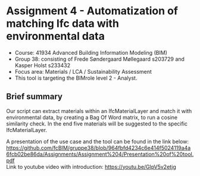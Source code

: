 # Assignment 4 - Automatization of matching Ifc data with environmental data
- Course: 41934 Advanced Building Information Modeling (BIM)
- Group 38: consisting of Frede Søndergaard Møllegaard s203729 and Kasper Holst s233432
- Focus area: Materials / LCA / Sustainability Assessment
- This tool is targeting the BIMrole level 2 - Analyst. 

## Brief summary
Our script can extract materials within an IfcMaterialLayer and match it with environmental data, by creating a Bag Of Word matrix, to run a cosine similarity check. In the end five materials will be suggested to the specific IfcMaterialLayer.



A presentation of the use case and the tool can be found in the link below:
https://github.com/fcBIM/gruppe38/blob/964fbfd4234c6e414f5024119a4a6fcb02be86da/Assignments/Assignment%204/Presentation%20of%20tool.pdf  
Link to youtube video with introduction: https://youtu.be/GlpV5v2etjg
